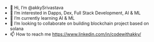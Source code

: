 - 👋 Hi, I’m @akkySrivastava
- 👀 I’m interested in Dapps, Dex, Full Stack Development, AI & ML
- 🌱 I’m currently learning AI & ML
- 💞️ I’m looking to collaborate on building blockchain project based on solana
- 📫 How to reach me https://www.linkedin.com/in/codewithakky/

<!---
akkySrivastava/akkySrivastava is a ✨ special ✨ repository because its `README.md` (this file) appears on your GitHub profile.
You can click the Preview link to take a look at your changes.
--->
